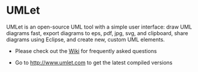 # UMLet
UMLet is an open-source UML tool with a simple user interface: draw UML diagrams fast, export diagrams to eps, pdf, jpg, svg, and clipboard, share diagrams using Eclipse, and create new, custom UML elements. 

* Please check out the [Wiki](https://github.com/umlet/umlet/wiki) for frequently asked questions

* Go to http://www.umlet.com to get the latest compiled versions
